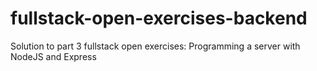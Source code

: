 # fullstack-open-exercises-backend
Solution to part 3 fullstack open exercises: Programming a server with NodeJS and Express
